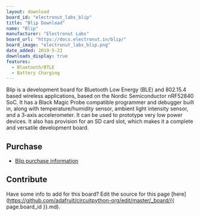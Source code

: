 ```yaml
---
layout: download
board_id: "electronut_labs_blip"
title: "Blip Download"
name: "Blip"
manufacturer: "Electronut Labs"
board_url: "https://docs.electronut.in/blip/"
board_image: "electronut_labs_blip.png"
date_added: 2019-5-23
downloads_display: true
features:
  - Bluetooth/BTLE
  - Battery Charging
---
```


Blip is a development board for Bluetooth Low Energy (BLE) and 802.15.4 based wireless applications,
based on the Nordic Semiconductor nRF52840 SoC. It has a Black Magic Probe compatible programmer and
debugger built in, along with temperature/humidity sensor, ambient light intensity sensor, and a
3-axis accelerometer. It can be used to prototype very low power devices. It also has provision
for an SD card slot, which makes it a complete and versatile development board.

## Purchase

* [Blip purchase information](https://docs.electronut.in/blip/#purchasing-blip)

## Contribute

Have some info to add for this board? Edit the source for this page [here](https://github.com/adafruit/circuitpython-org/edit/master/_board/{{ page.board_id }}.md).
